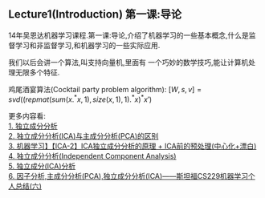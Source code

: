 ## Lecture1(Introduction) 第一课:导论
14年吴恩达机器学习课程.第一课:导论,介绍了机器学习的一些基本概念,什么是监督学习和非监督学习,和机器学习的一些实际应用.

我们以后会讲一个算法,叫支持向量机,里面有
一个巧妙的数学技巧,能让计算机处理无限多个特征.

鸡尾酒宴算法(Cocktail party problem algorithm):
$[W,s,v]=svd((repmat(sum(x.^*x,1),size(x,1),1).^*x)^*x')$

更多内容看:  
[1. 独立成分分析](../../3.CS229/3.我的笔记/(11)独立成分分析.md)  
[2. 独立成分分析(ICA)与主成分分析(PCA)的区别](../../3.CS229/3.我的笔记/独立成分分析(ICA)与主成分分析(PCA)的区别.md)  
[3. 机器学习】【ICA-2】ICA独立成分分析的原理 + ICA前的预处理(中心化+漂白)](https://blog.csdn.net/u012421852/article/details/80500940)  
[4. 独立成分分析(Independent Component Analysis)](https://www.cnblogs.com/jerrylead/archive/2011/04/19/2021071.html)  
[5. 独立成分(ICA)分析](https://www.jianshu.com/p/de396e8cce15)  
[6. 因子分析,主成分分析(PCA),独立成分分析(ICA)——斯坦福CS229机器学习个人总结(六)](https://blog.csdn.net/sinat_37965706/article/details/71330979)  